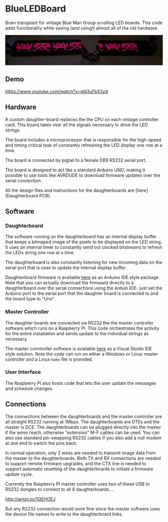 # BlueLEDBoard


Brain transplant for vintage Blue Man Group scrolling LED boards. This code adds functionality while saving (and using!) almost all of the old hardware. 

![Alt text](images/demo.jpg?raw=true)

## Demo

https://www.youtube.com/watch?v=ddl3uFbX3zA

## Hardware

A custom daughter-board replaces the the CPU on each vintage 
controller card. This board takes over all the signals necessary to drive the LED strings. 

The board includes a microprocessor that is responsible for the high-speed and timing critical task of constantly refreshing the LED display one row at a time.

The board is connected by pigtail to a female DB9 RS232 serial port. 

The board is designed to act like a standard Arduino UNO, making it possible to use tools like AVRDUDE to download firmware updates over the serial connection.

All the design files and instructions for the daughterboards are [here](Daughterboard PCB).


  
## Software

### Daughterboard

The software running on the daughterboard has an internal display buffer that keeps a bitmaped image of the pixels to be displayed on the LED string. It uses an internal timer to constantly send out clocked bitstreams to refresh the LEDs string one row at a time. 

The daughterboard is also constantly listening for new incoming data on the serial port that is uses to update the internal display buffer.

Daughterboard firmware is  available [here](Daughterboard%20PCB/firmware/Arduino/BlueLEDBoard) as an Arduino IDE style package. Note that you can actually download the firmward directly to a daughterboard over the serial connections using the Arduin IDE- just set the Arduino port to the serial port that the daughter board is connected to and the board type to "Uno". 
### Master Controller
The daughter boards are connected via RS232 the the master controller software which runs on a Raspberry PI. This code orchestrates the activity for the entire installation and sends update to the individual strings as necessary.       

The master conntroller software is avialable [here](tree/master/master/BlueManLEDMaster) as a Visual Stuido IDE style solution. Note the code can run on either a Windows or Linux master controller and a Linux `make` file is provided.

### User Interface
The Raspberry PI also hosts code that lets the user update the messages and schedule changes.  


## Connections

The connections between the daughterboards and the master controller are all straight RS232 running at 1Mbps. The daughterboards are DTEs and the master is DCE. The daughterboards can be plugged directly into the master if the wires reach, otherwise "extension" M-F cables can be used. You can also use standard pin-swapping RS232 cables if you also add a null modem at one end to switch the pins back.

In normal operation, only 2 wires are needed to transmit image data from the master to the daughterboards. Both TX and RX connections are needed to support remote firmware upgrades, and the CTX line is needed to support automatic resetting of the daughterboards to initiate a firmware update cycle.   

Currently the Raspberry PI master controller uses two of these USB to RS232 dongles to connect to all 8 daughterboards....
 
http://amzn.to/1QEHOEJ

But any RS232 connection would work fine since the master software uses the device file names to write to the daughterboard links.


